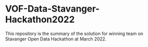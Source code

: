 # VOF-Data-Stavanger-Hackathon2022
This repository is the summary of the solution for winning team on Stavanger Open Data Hackathon at March 2022.
